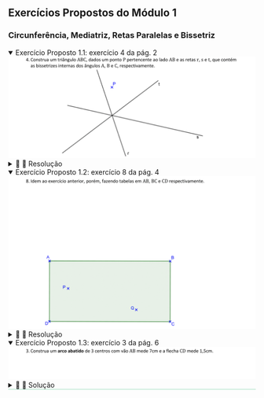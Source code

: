 <link rel="stylesheet" href="../../imagens/style.css">

<h2 id="inicio">Exercícios Propostos do Módulo 1</h2>
<h3>Circunferência, Mediatriz, Retas Paralelas e Bissetriz</h3> 
  <details open><summary>Exercício Proposto 1.1: exercício 4 da pág. 2</summary>
  <img src="../../modulo1/apostila_nova_2022b-02b.png" />
  <div class="combo"><details class="sub"><summary>&#x1f4cf; &#x1f4d0; Resolução</summary>
	<p>Em um triângulo, a bissetriz de um ângulo serve como eixo de simetria para os pontos dos lados adjacentes a este ângulo.</p>
	  <ul class="slider">
		  <li>
			   <input type="radio" id="001p" name="sl">
			   <label for="001p"></label>
			   <img src="02_03_01.png"/>
			   <figcaption>A reta <b>r</b> é um eixo de simetria dos pontos <b>P</b> e <b>P'</b> que pertencem aos lados <b>AB</b> e <b>AC</b>. Construa o simétrico de <b>P</b> em relação à reta <b>r</b>.</figcaption>
		   </li>
		   <li>
			   <input type="radio" id="002p" name="sl">
			   <label for="002p"></label>
			   <img src="02_03_02.png"/>
			   <figcaption>A reta <b>s</b> é um eixo de simetria dos pontos <b>P</b> e <b>P''</b> que pertencem aos lados <b>AB</b> e <b>BC</b>. Construa o simétrico de <b>P</b> em relação à reta <b>s</b>.</figcaption>
		   </li>
		   <li>
			   <input type="radio" id="003p" name="sl">
			   <label for="003p"></label>
			   <img src="02_03_03.png"/>
			   <figcaption>A reta <b>t</b> é um eixo de simetria dos pontos <b>P'</b> e <b>P'''</b> que pertencem aos lados <b>BC</b> e <b>AC</b>. Construa o simétrico de <b>P''</b> em relação à reta <b>t</b>.</figcaption>
		   </li>
		   <li>
			   <input type="radio" id="004p" name="sl">
			   <label for="004p"></label>
			   <img src="02_03_04.png"/>
			   <figcaption>A reta <b>P'P'''</b> determina os vértices <b>A</b> e <b>C</b> nas retas <b>r</b> e <b>t</b>.</figcaption>
		   </li>
		   <li>
			   <input type="radio" id="005p" name="sl">
			   <label for="005p"></label>
			   <img src="02_03_05.png"/>
			   <figcaption>As retas <b>AP</b> e <b>CP''</b> determinam o vértice <b>B</b>.</figcaption>
		   </li>
		</ul>
		<img src="02_03_00.png" class="fundo"/>
  </details></div></details>
  <details open><summary>Exercício Proposto 1.2: exercício 8 da pág. 4</summary>
  <img src="../../modulo1/apostila_nova_2022b-04a.png" />
  <div class="combo"><details class="sub"><summary>&#x1f4cf; &#x1f4d0; Resolução</summary>
	<p>Neste problema, vamos usar o conceito dos ângulos de incidência e reflexão nas tabelas da mesa de bilhar.</p>
	  <ul class="slider">
		  <li>
			   <input type="radio" id="006p" name="sl">
			   <label for="006p"></label>
			   <img src="02_03_01.png"/>
			   <figcaption>Se construirmos o simétrico de <b>Q</b> em relação à ultima tabela <b>CD</b>, teremos o ângulo de incidência igual ao ângulo de reflexão nesta tabela.</figcaption>
		   </li>
		   <li>
			   <input type="radio" id="007p" name="sl">
			   <label for="007p"></label>
			   <img src="02_03_02.png"/>
			   <figcaption>Usando o mesmo raciocínio, se construirmos o simétrico de <b>Q'</b> em relação à segunda tabela <b>BC</b>, teremos o ângulo de incidência igual ao ângulo de reflexão nesta tabela.</figcaption>
		   </li>
		   <li>
			   <input type="radio" id="008p" name="sl">
			   <label for="008p"></label>
			   <img src="02_03_03.png"/>
			   <figcaption>Se construirmos o simétrico de <b>Q''</b> em relação à primeira tabela <b>AB</b>, teremos o ângulo de incidência igual ao ângulo de reflexão nesta tabela.</figcaption>
		   </li>
		   <li>
			   <input type="radio" id="009p" name="sl">
			   <label for="009p"></label>
			   <img src="02_03_04.png"/>
			   <figcaption>Unindo os pontos <b>P</b> e <b>Q'''</b>, temos o ponto <b>X<sub>1</sub></b> da trajetória que a bola fará ao sair da posição <b>P</b> com tabela <b>AB</b>.</figcaption>
		   </li>
		   <li>
			   <input type="radio" id="010p" name="sl">
			   <label for="010p"></label>
			   <img src="02_03_05.png"/>
			   <figcaption>Unindo os pontos <b>X<sub>1</sub></b> e <b>Q''</b>, temos o ponto <b>X<sub>2</sub></b> da trajetória que a bola fará ao sair da posição <b>X<sub>1</sub></b> com tabela <b>BC</b>.</figcaption>
		   </li>
		   <li>
			   <input type="radio" id="011p" name="sl">
			   <label for="011p"></label>
			   <img src="02_03_06.png"/>
			   <figcaption>Unindo os pontos <b>X<sub>2</sub></b> com <b>Q'</b> temos o ponto <b>X<sub>3</sub></b> da trajetória que a bola fará ao sair da posição <b>X<sub>2</sub></b> com tabela <b>CD</b>. Como o ângulo de incidência é igual ao ângulo de reflexão de cada tabela, a bola que estava na posição <b>P</b> atinge a bola que está na posição <b>Q</b> depois de fazer as tabelas <b>AB</b>, <b>BC</b> e <b>CD</b> solicitadas.</figcaption>
		   </li>
		</ul>
		<img src="02_03_00.png" class="fundo"/>
  </details></div></details>
  <details open style="border-bottom: 1px solid #a2dec0;"><summary>Exercício Proposto 1.3: exercício 3 da pág. 6</summary>
  <img src="../../modulo1/apostila_nova_2022b-06b.png" />
  <div class="combo"><details class="sub"><summary>&#x1f4cf; &#x1f4d0; Solução</summary>
	<p>Usando as construções similares ao exercício 2, podemos construir o arco abatido com a flecha de 1,5cm.</p>
	<img src="06_04_01.png"/>
	<figcaption>Neste arco, temos que a medida da flecha fica bem menor do que o vão do arco.</figcaption>
  </details></div></details>



